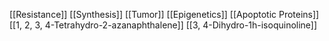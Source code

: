 [[Resistance]]
[[Synthesis]]
[[Tumor]]
[[Epigenetics]]
[[Apoptotic Proteins]]
[[1, 2, 3, 4-Tetrahydro-2-azanaphthalene]]
[[3, 4-Dihydro-1h-isoquinoline]]
